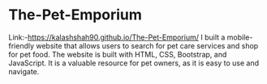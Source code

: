 # The-Pet-Emporium 
Link:-https://kalashshah90.github.io/The-Pet-Emporium/
I built a mobile-friendly website that allows users to search for pet care services and shop for pet food. The website is built with HTML, CSS, Bootstrap, and JavaScript. It is a valuable resource for pet owners, as it is easy to use and navigate.
